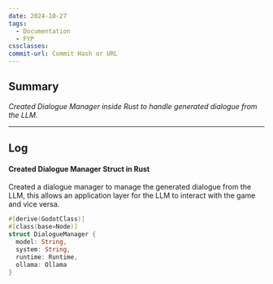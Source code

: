 ```yaml
---
date: 2024-10-27
tags:
  - Documentation
  - FYP
cssclasses: 
commit-url: Commit Hash or URL
---
```

## Summary  
*Created Dialogue Manager inside Rust to handle generated dialogue from the LLM.*

---
## Log
#### Created Dialogue Manager Struct in Rust
Created a dialogue manager to manage the generated dialogue from the LLM, this allows an application layer for the LLM to interact with the game and vice versa.

```rust
#[derive(GodotClass)]
#[class(base=Node)]
struct DialogueManager {
  model: String,
  system: String,
  runtime: Runtime,
  ollama: Ollama
}
```